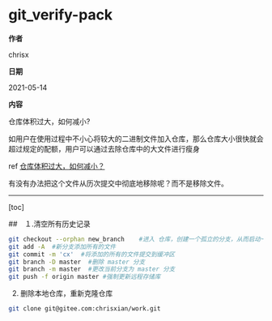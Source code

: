 # git_verify-pack

**作者**

chrisx

**日期**

2021-05-14

**内容**

仓库体积过大，如何减小?

如用户在使用过程中不小心将较大的二进制文件加入仓库，那么仓库大小很快就会超过规定的配额，用户可以通过去除仓库中的大文件进行瘦身

ref [仓库体积过大，如何减小？](https://gitee.com/help/articles/4232#article-header0)

<!--
## 查看存储库中的大文件

git rev-list --objects --all | grep "$(git verify-pack -v .git/objects/pack/*.idx | sort -k 3 -n | tail -15 | awk '{print$1}')"

## 改写历史，去除大文件

git filter-branch --tree-filter 'rm -f path/to/large/files' --tag-name-filter cat -- --all
git push origin --tags --force
git push origin --all --force

注意：下方命令中的 path/to/large/files 是大文件所在的路径，千万不要弄错！
-->

有没有办法把这个文件从历次提交中彻底地移除呢？而不是移除文件。

----

[toc]


##　１.清空所有历史记录

```sh
git checkout --orphan new_branch    #进入 仓库，创建一个孤立的分支，从而启动一个新的历史记录。此时checkout在新分支上
git add -A  #新分支添加所有的文件
git commit -m 'cx'  #将添加的所有的文件提交到缓冲区
git branch -D master  #删除 master 分支
git branch -m master  #更改当前分支为 master 分支
git push -f origin master #强制更新远程存储库
```

2. 删除本地仓库，重新克隆仓库

```sh
git clone git@gitee.com:chrisxian/work.git
```

<!--
https://www.cnblogs.com/zooqkl/p/10417186.html

chris@hg-cx:/mnt/c/data/gitee/repository$ git verify-pack -v .git/objects/pack/*.idx | sort -k 3 -n | tail -10
48d252241d4437f69fbb30212453039819f477a5 blob   22181941 22054053 193595368
d5a4d5989b42bd0b035b90c9e419d0c83f92adbc blob   22792888 21515161 668467907
a9937c12ac9b35339ba9c7114422b84d07224a64 blob   23206626 13976032 873734053
77cdee931cf454d6d960059fb0495011e82dbcbc blob   23729145 16562949 839577661
78e2ec881a6fe9507dd26a8feebc21033459c4a5 blob   25280245 20155119 744470450
acf624f3da3710e6171760c3fa1403f2fe8c3764 blob   25634831 8560062 99051542
52576c051eca713fd23aa914d5ffec63e4e37a5f blob   28895921 11301853 138620389
d5df9ea5dc253556ceadd3fde46d0c689dfdeeb1 blob   31390316 31390942 637076965
d982bc9447e662dd58b724fb7ec24a1b2e2f29ff blob   34493751 34504004 786677035
6e2cd525fcad3eff3db431e8adcd0848f7d348e2 blob   47044231 46894314 215756284

chris@hg-cx:/mnt/c/data/gitee/repository$ git rev-list --objects --all | grep 48d252241d4437f69fbb30212453039819f477a5
48d252241d4437f69fbb30212453039819f477a5 hgdb_guidance_doc/瀚高数据库企业版V5流复制-安装手册(Windows平台)V1.1.docx

chris@hg-cx:/mnt/c/data/gitee/repository$ git log --pretty=oneline --branches -- 'hgdb_guidance_doc/瀚高数据库企业版V5流复制-安装手册(Windows平台)V1.1.docx'
d8934c1c8cbfded4fc1e82df5a22ad671bfe8a83 (HEAD -> master, origin/master) cx
eb637e3cf690c27c9acb2ea2da45b625af937182 cx
chris@hg-cx:/mnt/c/data/gitee/repository$

git filter-branch --force --index-filter 'git rm --cached --ignore-unmatch "hgdb_guidance_doc/瀚高数据库企业版V5流复制-安装手册(Windows平台)V1.1.docx"' --prune-empty --tag-name-filter cat -- --all
-->
